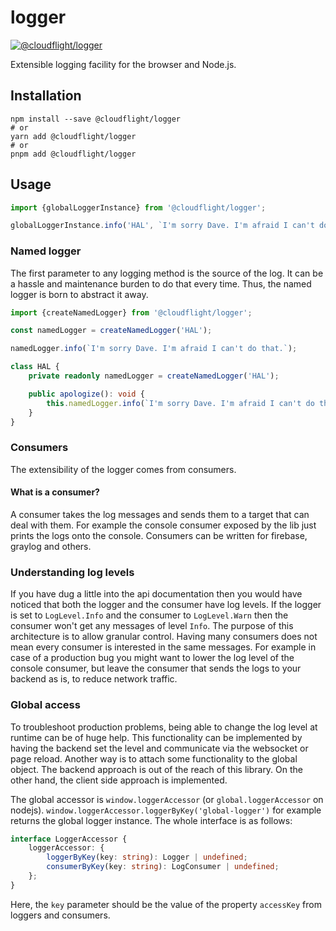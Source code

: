 # logger

[![@cloudflight/logger](https://img.shields.io/npm/v/@cloudflight/logger?label=@cloudflight/logger)](https://www.npmjs.com/package/@cloudflight/logger)

Extensible logging facility for the browser and Node.js.

## Installation

```shell
npm install --save @cloudflight/logger
# or
yarn add @cloudflight/logger
# or
pnpm add @cloudflight/logger
```

## Usage

```ts
import {globalLoggerInstance} from '@cloudflight/logger';

globalLoggerInstance.info('HAL', `I'm sorry Dave. I'm afraid I can't do that.`);
```

### Named logger

The first parameter to any logging method is the source of the log. It can be a hassle and maintenance burden to
do that every time. Thus, the named logger is born to abstract it away.

```ts
import {createNamedLogger} from '@cloudflight/logger';

const namedLogger = createNamedLogger('HAL');

namedLogger.info(`I'm sorry Dave. I'm afraid I can't do that.`);

class HAL {
    private readonly namedLogger = createNamedLogger('HAL');

    public apologize(): void {
        this.namedLogger.info(`I'm sorry Dave. I'm afraid I can't do that.`);
    }
}
```

### Consumers

The extensibility of the logger comes from consumers.

#### What is a consumer?

A consumer takes the log messages and sends them to a target that can deal with them.
For example the console consumer exposed by the lib just prints the logs onto the console.
Consumers can be written for firebase, graylog and others.

### Understanding log levels

If you have dug a little into the api documentation then you would have noticed that both the logger and the
consumer have log levels. If the logger is set to `LogLevel.Info` and the consumer to `LogLevel.Warn` then the
consumer won't get any messages of level `Info`. The purpose of this architecture is to allow granular control.
Having many consumers does not mean every consumer is interested in the same messages. For example in case of
a production bug you might want to lower the log level of the console consumer, but leave the consumer that
sends the logs to your backend as is, to reduce network traffic.

### Global access

To troubleshoot production problems, being able to change the log level at runtime can be of huge help. This
functionality can be implemented by having the backend set the level and communicate via the websocket
or page reload. Another way is to attach some functionality to the global object. The backend approach is
out of the reach of this library. On the other hand, the client side approach is implemented.

The global accessor is `window.loggerAccessor` (or `global.loggerAccessor` on nodejs).
`window.loggerAccessor.loggerByKey('global-logger')` for example returns the global logger instance.
The whole interface is as follows:

```ts
interface LoggerAccessor {
    loggerAccessor: {
        loggerByKey(key: string): Logger | undefined;
        consumerByKey(key: string): LogConsumer | undefined;
    };
}
```

Here, the `key` parameter should be the value of the property `accessKey` from loggers and consumers.
